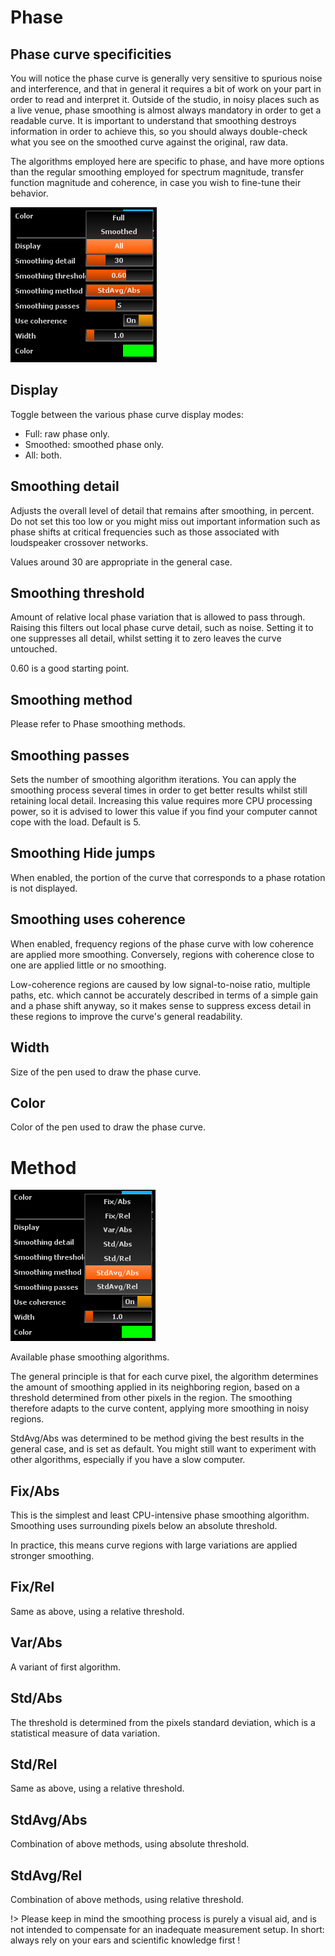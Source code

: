 # Phase

## Phase curve specificities
You will notice the phase curve is generally very
sensitive to spurious noise and interference, and that in general it requires a bit of work on your
part in order to read and interpret it. Outside of the studio, in noisy places such as a live venue,
phase smoothing is almost always mandatory in order to get a readable curve. It is important to
understand that smoothing destroys information in order to achieve this, so you should always
double-check what you see on the smoothed curve against the original, raw data.

The algorithms employed here are specific to phase, and have more options than the regular smoothing
employed for spectrum magnitude, transfer function magnitude and coherence, in case you wish to
fine-tune their behavior.


![](include/Phase_Display.png)

## Display
Toggle between the various phase curve display modes:

* Full: raw phase only.
* Smoothed: smoothed phase only.
* All: both.

## Smoothing detail
Adjusts the overall level of detail that remains after
smoothing, in percent. Do not set this too low or you might miss out important information such as
phase shifts at critical frequencies such as those associated with loudspeaker crossover networks.

Values around 30 are appropriate in the general case.

## Smoothing threshold
Amount of relative local phase variation that is allowed to pass through. Raising this filters out local
phase curve detail, such as noise. Setting it to one suppresses all detail, whilst setting it to
zero leaves the curve untouched.

0.60 is a good starting point.

## Smoothing method
Please refer to <link type="document" target="Method">Phase smoothing methods</link>.

## Smoothing passes
Sets the number of smoothing algorithm iterations. You can apply the smoothing
process several times in order to get better results whilst still retaining local detail. Increasing
this value requires more CPU processing power, so it is advised to lower this value if you find your
computer cannot cope with the load. Default is 5.

## Smoothing Hide jumps
When enabled, the portion of the curve that corresponds to a phase rotation is not displayed.

## Smoothing uses coherence
When enabled, frequency regions of the phase curve with low
coherence are applied more smoothing. Conversely, regions with coherence close to one are applied
little or no smoothing.

Low-coherence regions are caused by low signal-to-noise ratio, multiple paths, etc. which cannot be
accurately described in terms of a simple gain and a phase shift anyway, so it makes sense to
suppress excess detail in these regions to improve the curve's general readability.

## Width
Size of the pen used to draw the phase curve.

## Color

<link type="document" target="Color">Color</link>
of the pen used to draw the phase curve.

# Method

![](include/Phase_Smooth_Method.png)

Available phase smoothing algorithms.

The general principle is that for each curve pixel, the algorithm determines the amount of
smoothing applied in its neighboring region, based on a threshold determined from other pixels
in the region. The smoothing therefore adapts to the curve content, applying more smoothing in
noisy regions.

StdAvg/Abs was determined to be method giving the best results in the general case, and is set
as default. You might still want to experiment with other algorithms, especially if you have a
slow computer.

## Fix/Abs
This is the simplest and least CPU-intensive phase smoothing
algorithm. Smoothing uses surrounding pixels below an absolute threshold.

In practice, this means curve regions with large variations are applied stronger
smoothing.

## Fix/Rel
Same as above, using a relative threshold.

## Var/Abs
A variant of first algorithm.

## Std/Abs
The threshold is
determined from the pixels standard deviation, which is a statistical measure of data variation.

## Std/Rel
Same as above, using a relative threshold.

## StdAvg/Abs
Combination of above methods, using absolute threshold.

## StdAvg/Rel
Combination of above methods, using relative threshold.

!> Please keep in mind the smoothing process is purely a visual aid, and is not
intended to compensate for an inadequate measurement setup. In short: always rely on your ears
and scientific knowledge first !
